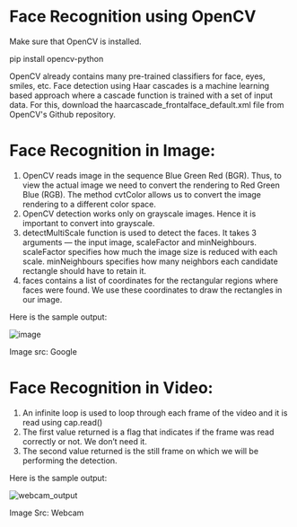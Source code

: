 # Face Recognition using OpenCV

Make sure that OpenCV is installed. 

pip install opencv-python

OpenCV already contains many pre-trained classifiers for face, eyes, smiles, etc. Face detection using Haar cascades is a machine learning based approach where a cascade function is trained with a set of input data. For this, download the haarcascade_frontalface_default.xml file from OpenCV's Github repository. 

# Face Recognition in Image:

1. OpenCV reads image in the sequence Blue Green Red (BGR). Thus, to view the actual image we need to convert the rendering to Red Green Blue (RGB). The method cvtColor allows us to convert the image rendering to a different color space.
2. OpenCV detection works only on grayscale images. Hence it is important to convert into grayscale. 
3. detectMultiScale function is used to detect the faces. It takes 3 arguments — the input image, scaleFactor and minNeighbours. scaleFactor specifies how much the image size is reduced with each scale. minNeighbours specifies how many neighbors each candidate rectangle should have to retain it.
4. faces contains a list of coordinates for the rectangular regions where faces were found. We use these coordinates to draw the rectangles in our image.

Here is the sample output:

![image](https://user-images.githubusercontent.com/63820567/123903207-e0323380-d98b-11eb-83bd-147600449813.png)

Image src: Google

# Face Recognition in Video:

1. An infinite loop is used to loop through each frame of the video and it is read using cap.read()
2. The first value returned is a flag that indicates if the frame was read correctly or not. We don’t need it. 
3. The second value returned is the still frame on which we will be performing the detection.

Here is the sample output:

![webcam_output](https://user-images.githubusercontent.com/63820567/123903256-fa6c1180-d98b-11eb-9578-561f0b593ff2.PNG)

Image Src: Webcam

